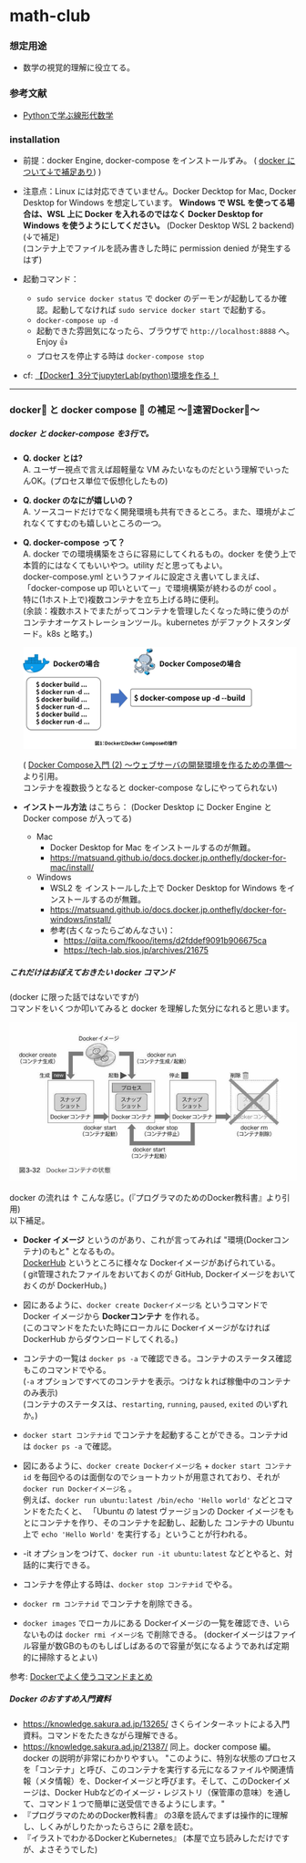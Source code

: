 # math-club

### 想定用途
- 数学の視覚的理解に役立てる。

### 参考文献
- [Pythonで学ぶ線形代数学](https://www.amazon.co.jp/dp/B08BP19MMK)


### installation

- 前提：docker Engine, docker-compose をインストールずみ。 ( [docker について↓で補足あり](#docker-%E3%81%A8-docker-compose--%E3%81%AE%E8%A3%9C%E8%B6%B3)) )

- 注意点：Linux には対応できていません。Docker Decktop for Mac, Docker Desktop for Windows を想定しています。 **Windows で WSL を使ってる場合は、WSL 上に Docker を入れるのではなく Docker Desktop for Windows を使うようにしてください。** (Docker Desktop WSL 2 backend) (↓で補足)  
  (コンテナ上でファイルを読み書きした時に permission denied が発生するはず)
- 起動コマンド：
  - `sudo service docker status` で docker のデーモンが起動してるか確認。起動してなければ `sudo service docker start` で起動する。
  - `docker-compose up -d`
  - 起動できた雰囲気になったら、ブラウザで `http://localhost:8888` へ。Enjoy 👍
  - プロセスを停止する時は `docker-compose stop`

- cf: [【Docker】3分でjupyterLab(python)環境を作る！](https://qiita.com/hgaiji/items/edf71435d0565257f980)


---

### docker🐳 と docker compose 🐙 の補足 ～🏃速習Docker🏃～
##### docker と docker-compose を3行で。

- **Q. docker とは?**  
A. ユーザー視点で言えば超軽量な VM みたいなものだという理解でいったんOK。(プロセス単位で仮想化したもの)
- **Q. docker のなにが嬉しいの？**  
A. ソースコードだけでなく開発環境も共有できるところ。また、環境がよごれなくてすむのも嬉しいところの一つ。
- **Q. docker-compose って？**  
A. docker での環境構築をさらに容易にしてくれるもの。docker を使う上で本質的にはなくてもいいやつ。utility だと思ってもよい。    
docker-compose.yml というファイルに設定さえ書いてしまえば、「docker-compose up 叩いといてー」で環境構築が終わるのが cool 。  
特に(1ホスト上で)複数コンテナを立ち上げる時に便利。  
(余談：複数ホストでまたがってコンテナを管理したくなった時に使うのがコンテナオーケストレーションツール。kubernetes がデファクトスタンダード。k8s と略す。)

  ![](./dockervsdockercompose.png)

  ( [Docker Compose入門 (2) ～ウェブサーバの開発環境を作るための準備～](https://knowledge.sakura.ad.jp/23632/) より引用。  
コンテナを複数扱うとなると docker-compose なしにやってられない)


- **インストール方法** はこちら：
  (Docker Desktop に Docker Engine と Docker compose が入ってる)
  - Mac
    - Docker Desktop for Mac をインストールするのが無難。
    - https://matsuand.github.io/docs.docker.jp.onthefly/docker-for-mac/install/
  - Windows
    - WSL2 を インストールした上で Docker Desktop for Windows をインストールするのが無難。
    - https://matsuand.github.io/docs.docker.jp.onthefly/docker-for-windows/install/
    - 参考(古くなったらごめんなさい)：
      - https://qiita.com/fkooo/items/d2fddef9091b906675ca
      - https://tech-lab.sios.jp/archives/21675

##### これだけはおぼえておきたい docker コマンド
(docker に限った話ではないですが)  
コマンドをいくつか叩いてみると docker を理解した気分になれると思います。

![](./docker-lifecycle.jpg)

docker の流れは ↑ こんな感じ。(『プログラマのためのDocker教科書』より引用)  
以下補足。

- **Docker イメージ** というのがあり、これが言ってみれば "環境(Dockerコンテナ)のもと" となるもの。  
[DockerHub](https://hub.docker.com/) というところに様々な Dockerイメージがあげられている。  
( git管理されたファイルをおいておくのが GitHub, Dockerイメージをおいておくのが DockerHub。)
- 図にあるように、`docker create Dockerイメージ名` というコマンドで Docker イメージから **Dockerコンテナ** を作れる。  
(このコマンドをたたいた時にローカルに Dockerイメージがなければ DockerHub からダウンロードしてくれる。)
- コンテナの一覧は `docker ps -a` で確認できる。コンテナのステータス確認もこのコマンドでやる。  
(`-a` オプションですべてのコンテナを表示。つけなｋれば稼働中のコンテナのみ表示)  
(コンテナのステータスは、`restarting`, `running`, `paused`, `exited` のいずれか。)

- `docker start コンテナid` でコンテナを起動することができる。コンテナid は `docker ps -a` で確認。
- 図にあるように、`docker create Dockerイメージ名` + `docker start コンテナid` を毎回やるのは面倒なのでショートカットが用意されており、それが `docker run Dockerイメージ名` 。  
例えば、`docker run ubuntu:latest /bin/echo 'Hello world'` などとコマンドをたたくと、
「Ubuntu の latest ヴァージョンの Docker イメージをもとにコンテナを作り、そのコンテナを起動し、起動した コンテナの Ubuntu 上で `echo 'Hello World'` を実行する」ということが行われる。
- -it オプションをつけて、`docker run -it ubuntu:latest` などとやると、対話的に実行できる。
- コンテナを停止する時は、`docker stop コンテナid` でやる。
- `docker rm コンテナid` でコンテナを削除できる。
- `docker images` でローカルにある Dockerイメージの一覧を確認でき、いらないものは `docker rmi イメージ名` で削除できる。
(dockerイメージはファイル容量が数GBのものもしばしばあるので容量が気になるようであれば定期的に掃除するとよい)


参考: [Dockerでよく使うコマンドまとめ
](https://morizyun.github.io/docker/about-docker-command.html)

##### Docker のおすすめ入門資料
  - https://knowledge.sakura.ad.jp/13265/ さくらインターネットによる入門資料。コマンドをたたきながら理解できる。
  - https://knowledge.sakura.ad.jp/21387/ 同上。docker compose 編。docker の説明が非常にわかりやすい。
  "このように、特別な状態のプロセスを「コンテナ」と呼び、このコンテナを実行する元になるファイルや関連情報（メタ情報）を、Dockerイメージと呼びます。そして、このDockerイメージは、Docker Hubなどのイメージ・レジストリ（保管庫の意味）を通して、コマンド１つで簡単に送受信できるようにします。"
  - 『プログラマのためのDocker教科書』 の3章を読んでまずは操作的に理解し、しくみがしりたかったらさらに 2章を読む。
  - 『イラストでわかるDockerとKubernetes』 (本屋で立ち読みしただけですが、よさそうでした)
